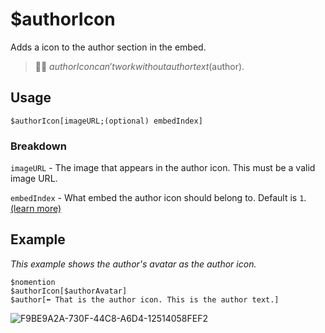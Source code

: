 # $authorIcon
Adds a icon to the author section in the embed.
> 🧙‍♂️ $authorIcon can't work without author text ($author).

## Usage
```
$authorIcon[imageURL;(optional) embedIndex]
```

### Breakdown
`imageURL` - The image that appears in the author icon. This must be a valid image URL.

`embedIndex` - What embed the author icon should belong to. Default is `1`. [(learn more)](https://nilpointer-software.github.io/bdfd-wiki/guides/embedIndexes.html)

## Example
*This example shows the author's avatar as the author icon.*

```
$nomention
$authorIcon[$authorAvatar]
$author[⬅️ That is the author icon. This is the author text.]
```

![F9BE9A2A-730F-44C8-A6D4-12514058FEF2](https://user-images.githubusercontent.com/69215413/119849506-b001fb80-beda-11eb-8023-fd6c0548744f.jpeg)

